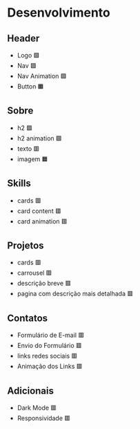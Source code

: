 # Desenvolvimento

## Header 
* Logo 🟩
* Nav 🟩
* Nav Animation 🟩
* Button 🟧

## Sobre
* h2 🟩
* h2 animation 🟩
* texto 🟥
* imagem 🟧

## Skills
* cards 🟥
* card content 🟥
* card animation 🟥

## Projetos
* cards 🟥
* carrousel  🟥
* descrição breve 🟥
* pagina com descrição mais detalhada 🟥

## Contatos
* Formulário de E-mail 🟥
* Envio do Formulário 🟥
* links redes sociais 🟥
* Animação dos Links 🟥

## Adicionais
* Dark Mode 🟥
* Responsividade 🟥
